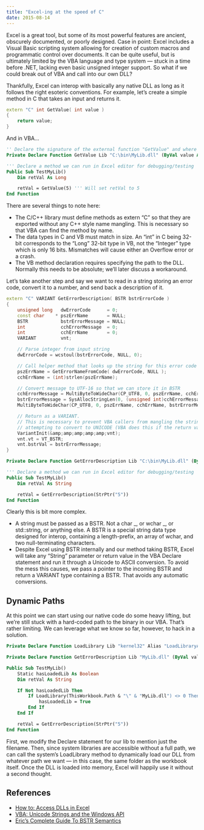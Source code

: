 ```yaml
---
title: "Excel-ing at the speed of C"
date: 2015-08-14
---
```


Excel is a great tool, but some of its most powerful features are ancient, obscurely documented, or poorly designed. Case in point: Excel includes a Visual Basic scripting system allowing for creation of custom macros and programmatic control over documents. It can be quite useful, but is ultimately limited by the VBA language and type system — stuck in a time before .NET, lacking even basic unsigned integer support. So what if we could break out of VBA and call into our own DLL?

Thankfully, Excel can interop with basically any native DLL as long as it follows the right esoteric conventions. For example, let’s create a simple method in C that takes an input and returns it.

```cpp
extern "C" int GetValue( int value )
{
    return value;
}
```

And in VBA…

```vb
'' Declare the signature of the external function "GetValue" and where to find it
Private Declare Function GetValue Lib "C:\bin\MyLib.dll" (ByVal value As Long) As Long

''' Declare a method we can run in Excel editor for debugging/testing
Public Sub TestMyLib()
    Dim retVal As Long

    retVal = GetValue(5) ''' Will set retVal to 5
End Function
```

There are several things to note here:

-   The C/C++ library must define methods as extern “C” so that they are exported without any C++ style name mangling. This is necessary so that VBA can find the method by name.
-   The data types in C and VB must match in size. An “int” in C being 32-bit corresponds to the “Long” 32-bit type in VB, not the “Integer” type which is only 16 bits. Mismatches will cause either an Overflow error or a crash.
-   The VB method declaration requires specifying the path to the DLL. Normally this needs to be absolute; we’ll later discuss a workaround.

Let’s take another step and say we want to read in a string storing an error code, convert it to a number, and send back a description of it.

```cpp
extern "C" VARIANT GetErrorDescription( BSTR bstrErrorCode )
{
    unsigned long   dwErrorCode      = 0;
    const char    * pszErrName       = NULL;
    BSTR            bstrErrorMessage = NULL;
    int             cchErrorMessage  = 0;
    int             cchErrName       = 0;
    VARIANT         vnt;

    // Parse integer from input string
    dwErrorCode = wcstoul(bstrErrorCode, NULL, 0);

    // Call helper method that looks up the string for this error code
    pszErrName = GetErrorNameFromCode( dwErrorCode, NULL );
    cchErrName = (int)strlen(pszErrName);

    // Convert message to UTF-16 so that we can store it in BSTR
    cchErrorMessage = MultiByteToWideChar(CP_UTF8, 0, pszErrName, cchErrName, NULL, 0);
    bstrErrorMessage = SysAllocStringLen(0, (unsigned int)cchErrorMessage);
    MultiByteToWideChar(CP_UTF8, 0, pszErrName, cchErrName, bstrErrorMessage, cchErrorMessage);

    // Return as a VARIANT.
    // This is necessary to prevent VBA callers from mangling the string by
    // attempting to convert to UNICODE (VBA does this if the return value is just BSTR).
    VariantInit(&amp;amp;amp;amp;amp;vnt);
    vnt.vt = VT_BSTR;
    vnt.bstrVal = bstrErrorMessage;
}
```

```vb
Private Declare Function GetErrorDescription Lib "C:\bin\MyLib.dll" (ByVal value As LongPtr) As Variant

''' Declare a method we can run in Excel editor for debugging/testing
Public Sub TestMyLib()
    Dim retVal As String

    retVal = GetErrorDescription(StrPtr("5"))
End Function
```

Clearly this is bit more complex.

-   A string must be passed as a BSTR. Not a char _, or wchar _, or std::string, or anything else. A BSTR is a special string data type designed for interop, containing a length-prefix, an array of wchar, and two null-terminating characters.
-   Despite Excel using BSTR internally and our method taking BSTR, Excel will take any “String” parameter or return value in the VBA Declare statement and run it through a Unicode to ASCII conversion. To avoid the mess this causes, we pass a pointer to the incoming BSTR and return a VARIANT type containing a BSTR. That avoids any automatic conversions.

## Dynamic Paths

At this point we can start using our native code do some heavy lifting, but we’re still stuck with a hard-coded path to the binary in our VBA. That’s rather limiting. We can leverage what we know so far, however, to hack in a solution.

```vb
Private Declare Function LoadLibrary Lib "kernel32" Alias "LoadLibraryA" (ByVal lpLibFileName As String) As LongPtr

Private Declare Function GetErrorDescription Lib "MyLib.dll" (ByVal value As LongPtr) As Variant

Public Sub TestMyLib()
    Static hasLoadedLib As Boolean
    Dim retVal As String

    If Not hasLoadedLib Then
        If LoadLibrary(ThisWorkbook.Path & "\" & "MyLib.dll") <> 0 Then
            hasLoadedLib = True
        End If
    End If

    retVal = GetErrorDescription(StrPtr("5"))
End Function
```

First, we modify the Declare statement for our lib to mention just the filename. Then, since system libraries are accessible without a full path, we can call the system’s LoadLibrary method to dynamically load our DLL from whatever path we want — in this case, the same folder as the workbook itself. Once the DLL is loaded into memory, Excel will happily use it without a second thought.

## References

-   [How to: Access DLLs in Excel](http://web.archive.org/web/20161116225951/https://msdn.microsoft.com/en-us/library/office/bb687915.aspx)
-   [VBA: Unicode Strings and the Windows API](http://web.archive.org/web/20161116225951/http://blog.nkadesign.com/2013/vba-unicode-strings-and-the-windows-api/)
-   [Eric’s Complete Guide To BSTR Semantics](http://web.archive.org/web/20161116225951/http://blogs.msdn.com/b/ericlippert/archive/2003/09/12/52976.aspx)
